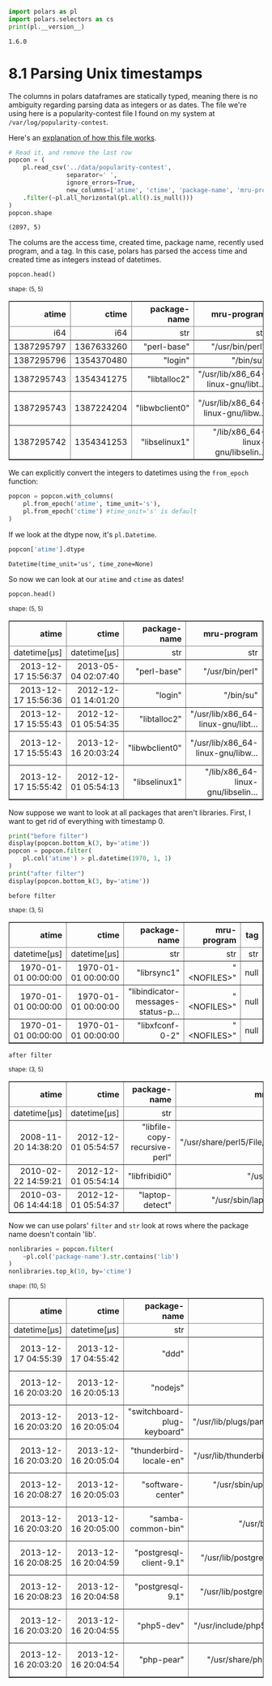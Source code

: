 ```python
import polars as pl
import polars.selectors as cs
print(pl.__version__)
```

    1.6.0


# 8.1 Parsing Unix timestamps

The columns in polars dataframes are statically typed, meaning there is no ambiguity regarding parsing data as integers or as dates. The file we're using here is a popularity-contest file I found on my system at `/var/log/popularity-contest`.

Here's an [explanation of how this file works](http://popcon.ubuntu.com/README).


```python
# Read it, and remove the last row
popcon = (
    pl.read_csv('../data/popularity-contest',
                separator=' ',
                ignore_errors=True,
                new_columns=['atime', 'ctime', 'package-name', 'mru-program', 'tag'])
    .filter(~pl.all_horizontal(pl.all().is_null()))
)
popcon.shape
```




    (2897, 5)



The colums are the access time, created time, package name, recently used program, and a tag. In this case, polars has parsed the access time and created time as integers instead of datetimes.


```python
popcon.head()
```




<div><style>
.dataframe > thead > tr,
.dataframe > tbody > tr {
  text-align: right;
  white-space: pre-wrap;
}
</style>
<small>shape: (5, 5)</small><table border="1" class="dataframe"><thead><tr><th>atime</th><th>ctime</th><th>package-name</th><th>mru-program</th><th>tag</th></tr><tr><td>i64</td><td>i64</td><td>str</td><td>str</td><td>str</td></tr></thead><tbody><tr><td>1387295797</td><td>1367633260</td><td>&quot;perl-base&quot;</td><td>&quot;/usr/bin/perl&quot;</td><td>null</td></tr><tr><td>1387295796</td><td>1354370480</td><td>&quot;login&quot;</td><td>&quot;/bin/su&quot;</td><td>null</td></tr><tr><td>1387295743</td><td>1354341275</td><td>&quot;libtalloc2&quot;</td><td>&quot;/usr/lib/x86_64-linux-gnu/libt…</td><td>null</td></tr><tr><td>1387295743</td><td>1387224204</td><td>&quot;libwbclient0&quot;</td><td>&quot;/usr/lib/x86_64-linux-gnu/libw…</td><td>&quot;&lt;RECENT-CTIME&gt;&quot;</td></tr><tr><td>1387295742</td><td>1354341253</td><td>&quot;libselinux1&quot;</td><td>&quot;/lib/x86_64-linux-gnu/libselin…</td><td>null</td></tr></tbody></table></div>



We can explicitly convert the integers to datetimes using the `from_epoch` function:


```python
popcon = popcon.with_columns(
    pl.from_epoch('atime', time_unit='s'),
    pl.from_epoch('ctime') #time_unit='s' is default
)
```

If we look at the dtype now, it's `pl.Datetime`.


```python
popcon['atime'].dtype
```




    Datetime(time_unit='us', time_zone=None)



So now we can look at our `atime` and `ctime` as dates!


```python
popcon.head()
```




<div><style>
.dataframe > thead > tr,
.dataframe > tbody > tr {
  text-align: right;
  white-space: pre-wrap;
}
</style>
<small>shape: (5, 5)</small><table border="1" class="dataframe"><thead><tr><th>atime</th><th>ctime</th><th>package-name</th><th>mru-program</th><th>tag</th></tr><tr><td>datetime[μs]</td><td>datetime[μs]</td><td>str</td><td>str</td><td>str</td></tr></thead><tbody><tr><td>2013-12-17 15:56:37</td><td>2013-05-04 02:07:40</td><td>&quot;perl-base&quot;</td><td>&quot;/usr/bin/perl&quot;</td><td>null</td></tr><tr><td>2013-12-17 15:56:36</td><td>2012-12-01 14:01:20</td><td>&quot;login&quot;</td><td>&quot;/bin/su&quot;</td><td>null</td></tr><tr><td>2013-12-17 15:55:43</td><td>2012-12-01 05:54:35</td><td>&quot;libtalloc2&quot;</td><td>&quot;/usr/lib/x86_64-linux-gnu/libt…</td><td>null</td></tr><tr><td>2013-12-17 15:55:43</td><td>2013-12-16 20:03:24</td><td>&quot;libwbclient0&quot;</td><td>&quot;/usr/lib/x86_64-linux-gnu/libw…</td><td>&quot;&lt;RECENT-CTIME&gt;&quot;</td></tr><tr><td>2013-12-17 15:55:42</td><td>2012-12-01 05:54:13</td><td>&quot;libselinux1&quot;</td><td>&quot;/lib/x86_64-linux-gnu/libselin…</td><td>null</td></tr></tbody></table></div>



Now suppose we want to look at all packages that aren't libraries. First, I want to get rid of everything with timestamp 0.


```python
print("before filter")
display(popcon.bottom_k(3, by='atime'))
popcon = popcon.filter(
    pl.col('atime') > pl.datetime(1970, 1, 1)
)
print("after filter")
display(popcon.bottom_k(3, by='atime'))
```

    before filter



<div><style>
.dataframe > thead > tr,
.dataframe > tbody > tr {
  text-align: right;
  white-space: pre-wrap;
}
</style>
<small>shape: (3, 5)</small><table border="1" class="dataframe"><thead><tr><th>atime</th><th>ctime</th><th>package-name</th><th>mru-program</th><th>tag</th></tr><tr><td>datetime[μs]</td><td>datetime[μs]</td><td>str</td><td>str</td><td>str</td></tr></thead><tbody><tr><td>1970-01-01 00:00:00</td><td>1970-01-01 00:00:00</td><td>&quot;librsync1&quot;</td><td>&quot;&lt;NOFILES&gt;&quot;</td><td>null</td></tr><tr><td>1970-01-01 00:00:00</td><td>1970-01-01 00:00:00</td><td>&quot;libindicator-messages-status-p…</td><td>&quot;&lt;NOFILES&gt;&quot;</td><td>null</td></tr><tr><td>1970-01-01 00:00:00</td><td>1970-01-01 00:00:00</td><td>&quot;libxfconf-0-2&quot;</td><td>&quot;&lt;NOFILES&gt;&quot;</td><td>null</td></tr></tbody></table></div>


    after filter



<div><style>
.dataframe > thead > tr,
.dataframe > tbody > tr {
  text-align: right;
  white-space: pre-wrap;
}
</style>
<small>shape: (3, 5)</small><table border="1" class="dataframe"><thead><tr><th>atime</th><th>ctime</th><th>package-name</th><th>mru-program</th><th>tag</th></tr><tr><td>datetime[μs]</td><td>datetime[μs]</td><td>str</td><td>str</td><td>str</td></tr></thead><tbody><tr><td>2008-11-20 14:38:20</td><td>2012-12-01 05:54:57</td><td>&quot;libfile-copy-recursive-perl&quot;</td><td>&quot;/usr/share/perl5/File/Copy/Rec…</td><td>&quot;&lt;OLD&gt;&quot;</td></tr><tr><td>2010-02-22 14:59:21</td><td>2012-12-01 05:54:14</td><td>&quot;libfribidi0&quot;</td><td>&quot;/usr/bin/fribidi&quot;</td><td>&quot;&lt;OLD&gt;&quot;</td></tr><tr><td>2010-03-06 14:44:18</td><td>2012-12-01 05:54:37</td><td>&quot;laptop-detect&quot;</td><td>&quot;/usr/sbin/laptop-detect&quot;</td><td>&quot;&lt;OLD&gt;&quot;</td></tr></tbody></table></div>


Now we can use polars' `filter` and `str` look at rows where the package name doesn't contain 'lib'.


```python
nonlibraries = popcon.filter(
    ~pl.col('package-name').str.contains('lib')
)
nonlibraries.top_k(10, by='ctime')
```




<div><style>
.dataframe > thead > tr,
.dataframe > tbody > tr {
  text-align: right;
  white-space: pre-wrap;
}
</style>
<small>shape: (10, 5)</small><table border="1" class="dataframe"><thead><tr><th>atime</th><th>ctime</th><th>package-name</th><th>mru-program</th><th>tag</th></tr><tr><td>datetime[μs]</td><td>datetime[μs]</td><td>str</td><td>str</td><td>str</td></tr></thead><tbody><tr><td>2013-12-17 04:55:39</td><td>2013-12-17 04:55:42</td><td>&quot;ddd&quot;</td><td>&quot;/usr/bin/ddd&quot;</td><td>&quot;&lt;RECENT-CTIME&gt;&quot;</td></tr><tr><td>2013-12-16 20:03:20</td><td>2013-12-16 20:05:13</td><td>&quot;nodejs&quot;</td><td>&quot;/usr/bin/npm&quot;</td><td>&quot;&lt;RECENT-CTIME&gt;&quot;</td></tr><tr><td>2013-12-16 20:03:20</td><td>2013-12-16 20:05:04</td><td>&quot;switchboard-plug-keyboard&quot;</td><td>&quot;/usr/lib/plugs/pantheon/keyboa…</td><td>&quot;&lt;RECENT-CTIME&gt;&quot;</td></tr><tr><td>2013-12-16 20:03:20</td><td>2013-12-16 20:05:04</td><td>&quot;thunderbird-locale-en&quot;</td><td>&quot;/usr/lib/thunderbird-addons/ex…</td><td>&quot;&lt;RECENT-CTIME&gt;&quot;</td></tr><tr><td>2013-12-16 20:08:27</td><td>2013-12-16 20:05:03</td><td>&quot;software-center&quot;</td><td>&quot;/usr/sbin/update-software-cent…</td><td>&quot;&lt;RECENT-CTIME&gt;&quot;</td></tr><tr><td>2013-12-16 20:03:20</td><td>2013-12-16 20:05:00</td><td>&quot;samba-common-bin&quot;</td><td>&quot;/usr/bin/net.samba3&quot;</td><td>&quot;&lt;RECENT-CTIME&gt;&quot;</td></tr><tr><td>2013-12-16 20:08:25</td><td>2013-12-16 20:04:59</td><td>&quot;postgresql-client-9.1&quot;</td><td>&quot;/usr/lib/postgresql/9.1/bin/ps…</td><td>&quot;&lt;RECENT-CTIME&gt;&quot;</td></tr><tr><td>2013-12-16 20:08:23</td><td>2013-12-16 20:04:58</td><td>&quot;postgresql-9.1&quot;</td><td>&quot;/usr/lib/postgresql/9.1/bin/po…</td><td>&quot;&lt;RECENT-CTIME&gt;&quot;</td></tr><tr><td>2013-12-16 20:03:20</td><td>2013-12-16 20:04:55</td><td>&quot;php5-dev&quot;</td><td>&quot;/usr/include/php5/main/snprint…</td><td>&quot;&lt;RECENT-CTIME&gt;&quot;</td></tr><tr><td>2013-12-16 20:03:20</td><td>2013-12-16 20:04:54</td><td>&quot;php-pear&quot;</td><td>&quot;/usr/share/php/XML/Util.php&quot;</td><td>&quot;&lt;RECENT-CTIME&gt;&quot;</td></tr></tbody></table></div>


